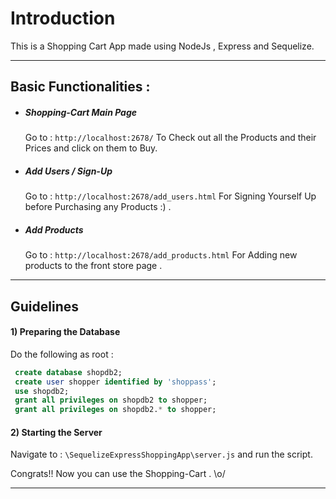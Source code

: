 # Introduction

This is a Shopping Cart App made using NodeJs , Express and Sequelize.

---

## Basic Functionalities :

-  ##### Shopping-Cart Main Page
   Go to : 
   `http://localhost:2678/`
   To Check out all the Products and their Prices and click on them to Buy.

-  ##### Add Users / Sign-Up
   Go to : 
   `http://localhost:2678/add_users.html`
   For Signing Yourself Up before Purchasing any Products :) .

-  ##### Add Products
   Go to : 
   `http://localhost:2678/add_products.html`
   For Adding new products to the front store page . 


---
## Guidelines

#### 1) Preparing the Database
Do the following as root :

```sql
 create database shopdb2;
 create user shopper identified by 'shoppass';
 use shopdb2;
 grant all privileges on shopdb2 to shopper;
 grant all privileges on shopdb2.* to shopper;
```
#### 2) Starting the Server
Navigate to : `\SequelizeExpressShoppingApp\server.js` and run the script.

Congrats!! Now you can use the Shopping-Cart . \o/

---


